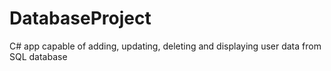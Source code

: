 # DatabaseProject
 C# app capable of adding, updating, deleting and displaying user data from SQL database

